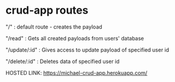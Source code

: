 # crud-app routes

"/" : default route - creates the payload

"/read" : Gets all created payloads from users' database

"/update/:id" : Gives access to update payload of specified user id

"/delete/:id" : Deletes data of specified user id


HOSTED LINK: https://michael-crud-app.herokuapp.com/
